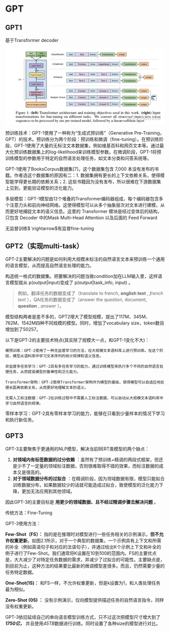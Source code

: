 # GPT

## GPT1

基于Transformer decoder

![1697722207606](image/GPT/1697722207606.png)

预训练技术：GPT-1使用了一种称为“生成式预训练”（Generative Pre-Training，GPT）的技术。预训练分为两个阶段：预训练和微调（fine-tuning）。在预训练阶段，GPT-1使用了大量的无标注文本数据集，例如维基百科和网页文本等。通过最大化预训练数据集上的log-likelihood来训练模型参数。在微调阶段，GPT-1将预训练模型的参数用于特定的自然语言处理任务，如文本分类和问答系统等。

GPT-1使用了BooksCorpus数据集[7]，这个数据集包含 7,000 本没有发布的书籍。作者选这个数据集的原因有二：1. 数据集拥有更长的上下文依赖关系，使得模型能学得更长期的依赖关系；2. 这些书籍因为没有发布，所以很难在下游数据集上见到，更能验证模型的泛化能力。

多层模型：GPT-1模型由12个堆叠的Transformer编码器组成，每个编码器包含多个注意力头和前向神经网络。这使得模型可以从多个抽象层次对文本进行建模，从而更好地捕捉文本的语义信息。这里的 Transformer 模块是经过变体后的结构，只包含 Decoder 中的Mask Multi-Head Attention 以及后面的 Feed Forward

无监督训练$ \rightarrow$有监督fine-tuning

## GPT2（实现multi-task）

GPT-2主要解决的问题是如何利用大规模未标注的自然语言文本来预训练一个通用的语言模型，从而提高自然语言处理的能力。

构造统一格式的数据集。把要解决的问题当做condition加在LLM输入里，这样语言模型就从 p(output|input)变成了 p(output|task_info, input) 。

> 例如，翻译任务的数据变成了（translate to french,  **english text** ,  *french text* ），QA任务的数据变成了（answer the question, document,  **question** ,  *answer* ）。

模型结构两者是差不多的，GPT2增大了模型规模，提出了117M、345M、762M、1542M四种不同规模的模型。同时，增加了vocabulary size，token数目增加到了50257。

以下是GPT-2的主要技术特点(其实除了规模大一点，和GPT-1变化不大)：

    模预训练：GPT-2使用了一种无监督学习的方法，在大规模文本语料库上进行预训练。在这个阶段，模型从语料库中学习文本序列的统计规律和语义信息。

    非监督多任务学习：GPT-2具有多任务学习的能力，通过训练模型来执行多个不同的自然语言处理任务，从而提高模型的鲁棒性和泛化能力。

    Transformer架构：GPT-2使用Transformer架构作为模型的基础，使得模型可以自适应地处理长距离依赖关系，从而更好地理解文本的语义。

    无需人工标注数据：GPT-2在训练过程中不需要人工标注数据，可以自动从大规模文本语料库中学习自然语言的规律。

零样本学习：GPT-2具有零样本学习的能力，能够在只看到少量样本的情况下学习和执行新任务。

## GPT3

GPT-3主要聚焦于更通用的NLP模型，解决当前BERT类模型的两个缺点：

1. **对领域内有标签数据的过分依赖** ：虽然有了预训练+精调的两段式框架，但还是少不了一定量的领域标注数据，否则很难取得不错的效果，而标注数据的成本又是很高的。
2. **对于领域数据分布的过拟合** ：在精调阶段，因为领域数据有限，模型只能拟合训练数据分布，如果数据较少的话就可能造成过拟合，致使模型的泛化能力下降，更加无法应用到其他领域。

因此GPT-3的主要目标是 **用更少的领域数据、且不经过精调步骤去解决问题** 。

传统方法：Fine-Tuning

GPT-3使用方法：

 **Few-Shot（FS）：** 指的是在推理时对模型进行一些任务相关的示例演示，**但不允许权重更新**。如图2.1所示，对于一个典型的数据集，一个示例具有上下文和所需的补全（例如英语句子和对应的法语句子），并通过给出K个示例上下文和补全的例子进行了Few-Shot。我们通常将K设置在10到100的范围内。FS的主要优点是，大大减少了对特定任务数据的需求，并减少了过拟合的可能性。主要缺点是，到目前为止，这种方法的结果要比最新的微调模型差很多。而且，仍然需要少量的任务特定数据。

 **One-Shot(1S)：** 和FS一样，不允许权重更新，但是k设置为1，和人类处理任务最为相似。

 **Zero-Shot (0S) ：** 没有示例演示，仅向模型提供描述任务的自然语言指令，同样没有权重更新。

GPT-3依旧延续自己的单向语言模型训练方式，只不过这次把模型尺寸增大到了 ***1750亿，*** 并且使用*45TB*数据进行训练。同时设置了各种size的模型进行对比。
